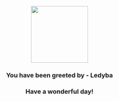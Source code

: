 <p align="center">
    <img src="https://raw.githubusercontent.com/PokeAPI/sprites/master/sprites/pokemon/165.png" width="150" height="150">
</p>
<h3 align="center">You have been greeted by - <b>Ledyba</b></h3>
<h3 align="center">Have a wonderful day!</h3>
